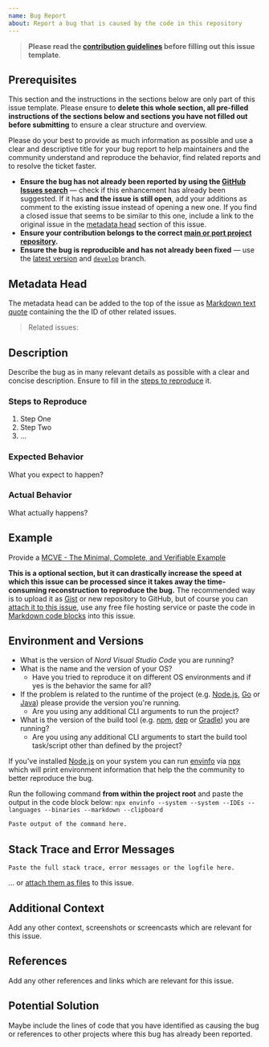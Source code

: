 ```yaml
---
name: Bug Report
about: Report a bug that is caused by the code in this repository
---
```


<!-- Click on the "Preview" tab to render the instructions in a more readable format -->

> **Please read the [contribution guidelines](https://github.com/arcticicestudio/nord-visual-studio-code/blob/develop/CONTRIBUTING.md) before filling out this issue template**.

## Prerequisites

This section and the instructions in the sections below are only part of this issue template. Please ensure to **delete this whole section, all pre-filled instructions of the sections below and sections you have not filled out before submitting** to ensure a clear structure and overview.

Please do your best to provide as much information as possible and use a clear and descriptive title for your bug report to help maintainers and the community understand and reproduce the behavior, find related reports and to resolve the ticket faster.

- **Ensure the bug has not already been reported by using the [GitHub Issues search](https://github.com/arcticicestudio/nord-visual-studio-code/issues)** — check if this enhancement has already been suggested. If it has **and the issue is still open**, add your additions as comment to the existing issue instead of opening a new one. If you find a closed issue that seems to be similar to this one, include a link to the original issue in the [metadata head](#metadata-head) section of this issue.
- **Ensure your contribution belongs to the correct [main or port project repository](https://github.com/arcticicestudio?&tab=repositories&q=nord).**
- **Ensure the bug is reproducible and has not already been fixed** — use the [latest version](https://github.com/arcticicestudio/nord-visual-studio-code/releases/latest) and [`develop`](https://github.com/arcticicestudio/nord-visual-studio-code/tree/develop) branch.

## Metadata Head

The metadata head can be added to the top of the issue as [Markdown text quote](https://help.github.com/articles/basic-writing-and-formatting-syntax) containing the the ID of other related issues.

> Related issues:

## Description

Describe the bug as in many relevant details as possible with a clear and concise description. Ensure to fill in the [steps to reproduce](#steps-to-reproduce) it.

### Steps to Reproduce

1. Step One
2. Step Two
3. ...

### Expected Behavior

What you expect to happen?

### Actual Behavior

What actually happens?

## Example

Provide a [MCVE - The Minimal, Complete, and Verifiable Example](https://github.com/arcticicestudio/nord-visual-studio-code/blob/develop/CONTRIBUTING.md#mcve)

**This is a optional section, but it can drastically increase the speed at which this issue can be processed since it takes away the time-consuming reconstruction to reproduce the bug.**
The recommended way is to upload it as [Gist](https://gist.github.com) or new repository to GitHub, but of course you can [attach it to this issue](https://help.github.com/articles/file-attachments-on-issues-and-pull-requests), use any free file hosting service or paste the code in [Markdown code blocks](https://help.github.com/articles/basic-writing-and-formatting-syntax) into this issue.

## Environment and Versions

- What is the version of _Nord Visual Studio Code_ you are running?
- What is the name and the version of your OS?
    - Have you tried to reproduce it on different OS environments and if yes is the behavior the same for all?
- If the problem is related to the runtime of the project (e.g. [Node.js](https://nodejs.org), [Go](https://golang.org) or [Java](https://java.com)) please provide the version you're running.
    - Are you using any additional CLI arguments to run the project?
- What is the version of the build tool (e.g. [npm](https://www.npmjs.com), [dep](https://golang.github.io/dep) or [Gradle](https://gradle.org)) you are running?
    - Are you using any additional CLI arguments to start the build tool task/script other than defined by the project?

If you've installed [Node.js](https://nodejs.org) on your system you can run [envinfo](https://www.npmjs.com/package/envinfo) via [npx](https://blog.npmjs.org/post/162869356040/introducing-npx-an-npm-package-runner) which will print environment information that help the the community to better reproduce the bug.

Run the following command **from within the project root** and paste the output in the code block below: `npx envinfo --system --system --IDEs --languages --binaries --markdown --clipboard`

```md
Paste output of the command here.
```

## Stack Trace and Error Messages

```raw
Paste the full stack trace, error messages or the logfile here.
```

... or [attach them as files](https://help.github.com/articles/file-attachments-on-issues-and-pull-requests) to this issue.

## Additional Context

Add any other context, screenshots or screencasts which are relevant for this issue.

## References

Add any other references and links which are relevant for this issue.

## Potential Solution

Maybe include the lines of code that you have identified as causing the bug or references to other projects where this bug has already been reported.